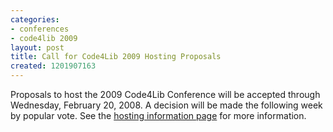 ```yaml
---
categories:
- conferences
- code4lib 2009
layout: post
title: Call for Code4Lib 2009 Hosting Proposals
created: 1201907163
---
```

Proposals to host the 2009 Code4Lib Conference will be accepted through Wednesday, February 20, 2008. A decision will be made the following week by popular vote. See the <a href="/conference/hosting">hosting information page</a> for more information.
